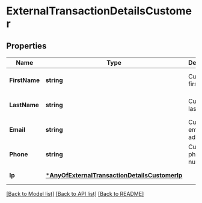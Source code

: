 # ExternalTransactionDetailsCustomer

## Properties
Name | Type | Description | Notes
------------ | ------------- | ------------- | -------------
**FirstName** | **string** | Customer&#x27;s first name | [optional] [default to null]
**LastName** | **string** | Customer&#x27;s last name | [optional] [default to null]
**Email** | **string** | Customer&#x27;s email address | [default to null]
**Phone** | **string** | Customer&#x27;s phone number | [optional] [default to null]
**Ip** | [***AnyOfExternalTransactionDetailsCustomerIp**](AnyOfExternalTransactionDetailsCustomerIp.md) |  | [default to null]

[[Back to Model list]](../README.md#documentation-for-models) [[Back to API list]](../README.md#documentation-for-api-endpoints) [[Back to README]](../README.md)

